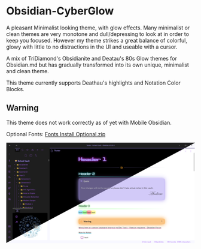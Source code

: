 # Obsidian-CyberGlow

A pleasant Minimalist looking theme, with glow effects. Many minimalist or clean themes are very monotone and dull/depressing to look at in order to keep you focused. However my theme strikes a great balance of colorful, glowy with little to no distractions in the UI and useable with a cursor.

A mix of TriDiamond's Obsidianite and Deatau's 80s Glow themes for Obsidian.md but has gradually transformed into its own unique, minimalist and clean theme.

This theme currently supports Deathau's highlights and Notation Color Blocks.

## Warning
This theme does not work correctly as of yet with Mobile Obsidian.


Optional Fonts: [Fonts Install Optional.zip](https://github.com/ArtexJay/Obsidian-CyberGlow/files/6705588/Fonts.Install.Optional.zip)

![Test](Screenshot.png)
